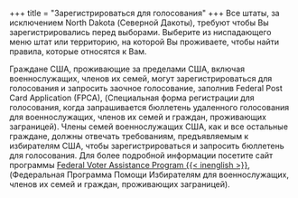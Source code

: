 +++
title = "Зарегистрироваться для голосования"
+++
Все штаты, за исключением North Dakota (Северной Дакоты), требуют чтобы Вы зарегистрировались перед выборами. Выберите из ниспадающего меню штат или территорию, на которой Вы проживаете, чтобы найти правила, которые относятся к Вам.

Граждане США, проживающие за пределами США, включая военнослужащих, членов их семей, могут зарегистрироваться для голосования и запросить заочное голосование, заполнив Federal Post Card Application (FPCA), (Специальная форма регистрации для голосования, когда запрашивается бюллетень удаленного голосования для военнослужащих, членов их семей и граждан, проживающих заграницей). Члены семей военнослужащих США, как и все остальные граждане, должны отвечать требованиям, предъявляемым к избирателям США, чтобы зарегистрироваться и запросить бюллетень для голосования. Для более подробной информации посетите сайт программы [Federal Voter Assistance Program {{< inenglish >}}](https://www.fvap.gov/), (Федеральная Программа Помощи Избирателям для военнослужащих, членов их семей и граждан, проживающих заграницей).  
